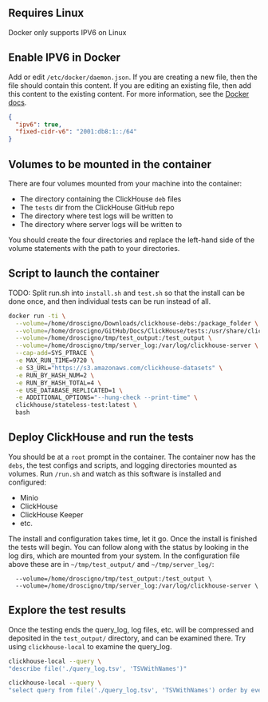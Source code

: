 

## Requires Linux

Docker only supports IPV6 on Linux

## Enable IPV6 in Docker

Add or edit `/etc/docker/daemon.json`.  If you are creating a new file, then the file
should contain this content.  If you are editing an existing file, then add this content
to the existing content.  For more information, see the [Docker docs](https://docs.docker.com/config/daemon/ipv6/).

```json
{
  "ipv6": true,
  "fixed-cidr-v6": "2001:db8:1::/64"
}
```

## Volumes to be mounted in the container

There are four volumes mounted from your machine into the container:
- The directory containing the ClickHouse `deb` files
- The `tests` dir from the ClickHouse GitHub repo
- The directory where test logs will be written to
- The directory where server logs will be written to

You should create the four directories and replace the left-hand side of the volume 
statements with the path to your directories.

## Script to launch the container

TODO: Split run.sh into `install.sh` and `test.sh` so that the install can be done once, and 
then individual tests can be run instead of all.

```bash
docker run -ti \
  --volume=/home/droscigno/Downloads/clickhouse-debs:/package_folder \
  --volume=/home/droscigno/GitHub/Docs/ClickHouse/tests:/usr/share/clickhouse-test \
  --volume=/home/droscigno/tmp/test_output:/test_output \
  --volume=/home/droscigno/tmp/server_log:/var/log/clickhouse-server \
  --cap-add=SYS_PTRACE \
  -e MAX_RUN_TIME=9720 \
  -e S3_URL="https://s3.amazonaws.com/clickhouse-datasets" \
  -e RUN_BY_HASH_NUM=2 \
  -e RUN_BY_HASH_TOTAL=4 \
  -e USE_DATABASE_REPLICATED=1 \
  -e ADDITIONAL_OPTIONS="--hung-check --print-time" \
  clickhouse/stateless-test:latest \
  bash
```

## Deploy ClickHouse and run the tests

You should be at a `root` prompt in the container.  The container now has the `debs`, the 
test configs and scripts, and logging directories mounted as volumes.  Run `/run.sh` and
watch as this software is installed and configured:

- Minio
- ClickHouse
- ClickHouse Keeper
- etc.

The install and configuration takes time, let it go.  Once the install is finished the tests
will begin.  You can follow along with the status by looking in the log dirs, which are
mounted from your system.  In the configuration file above these are in `~/tmp/test_output/`
and `~/tmp/server_log/`:

```
  --volume=/home/droscigno/tmp/test_output:/test_output \
  --volume=/home/droscigno/tmp/server_log:/var/log/clickhouse-server \
```

## Explore the test results
Once the testing ends the query_log, log files, etc. will be compressed and deposited in
the `test_output/` directory, and can be examined there.  Try using `clickhouse-local` to
examine the query_log.

```bash
clickhouse-local --query \
"describe file('./query_log.tsv', 'TSVWithNames')"
```

```bash
clickhouse-local --query \
"select query from file('./query_log.tsv', 'TSVWithNames') order by event_time"
```
